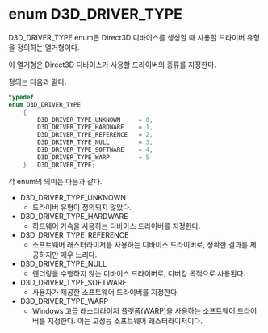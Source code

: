 # enum D3D_DRIVER_TYPE
D3D_DRIVER_TYPE enum은 Direct3D 디바이스를 생성할 때 사용할 드라이버 유형을 정의하는 열거형이다.

이 열거형은 Direct3D 디바이스가 사용할 드라이버의 종류를 지정한다.

정의는 다음과 같다.

```cpp
typedef 
enum D3D_DRIVER_TYPE
    {
        D3D_DRIVER_TYPE_UNKNOWN     = 0,
        D3D_DRIVER_TYPE_HARDWARE    = 1,
        D3D_DRIVER_TYPE_REFERENCE   = 2,
        D3D_DRIVER_TYPE_NULL        = 3,
        D3D_DRIVER_TYPE_SOFTWARE    = 4,
        D3D_DRIVER_TYPE_WARP        = 5
    } 	D3D_DRIVER_TYPE;
```

각 enum의 의미는 다음과 같다.

* D3D_DRIVER_TYPE_UNKNOWN
  * 드라이버 유형이 정의되지 않았다.
* D3D_DRIVER_TYPE_HARDWARE
  * 하드웨어 가속을 사용하는 디바이스 드라이버를 지정한다.
* D3D_DRIVER_TYPE_REFERENCE
  * 소프트웨어 래스터라이저를 사용하는 디바이스 드라이버로, 정확한 결과를 제공하지만 매우 느리다.
* D3D_DRIVER_TYPE_NULL
  * 렌더링을 수행하지 않는 디바이스 드라이버로, 디버깅 목적으로 사용된다.
* D3D_DRIVER_TYPE_SOFTWARE
  * 사용자가 제공한 소프트웨어 드라이버를 지정한다.
* D3D_DRIVER_TYPE_WARP
  * Windows 고급 래스터라이저 플랫폼(WARP)을 사용하는 소프트웨어 드라이버를 지정한다. 이는 고성능 소프트웨어 래스터라이저이다.
